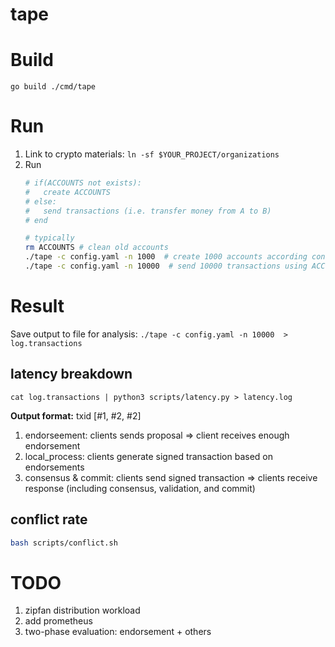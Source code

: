 # tape

# Build
`go build ./cmd/tape`

# Run
1. Link to crypto materials: `ln -sf $YOUR_PROJECT/organizations`
2. Run
    ```bash
    # if(ACCOUNTS not exists):
    #   create ACCOUNTS  
    # else:
    #   send transactions (i.e. transfer money from A to B) 
    # end

    # typically
    rm ACCOUNTS # clean old accounts
    ./tape -c config.yaml -n 1000  # create 1000 accounts according config.yaml
    ./tape -c config.yaml -n 10000  # send 10000 transactions using ACCOUNTS

    ```

# Result
Save output to file for analysis: `./tape -c config.yaml -n 10000  > log.transactions `

## latency breakdown
```
cat log.transactions | python3 scripts/latency.py > latency.log  
```
**Output format:** txid [#1, #2, #2]
1. endorseement: clients sends proposal => client receives enough endorsement
2. local_process: clients generate signed transaction based on endorsements
3. consensus & commit: clients send signed transaction => clients receive response (including consensus, validation, and commit)


## conflict rate
```bash
bash scripts/conflict.sh
```

# TODO
1. zipfan distribution workload
2. add prometheus 
3. two-phase evaluation: endorsement + others
